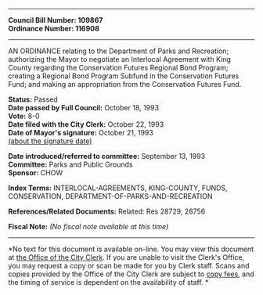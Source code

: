 * * * * *  
  
**Council Bill Number: [](#h0)[](#h2)109867**   
**Ordinance Number: 116908**  
  
* * * * *  
  
AN ORDINANCE relating to the Department of Parks and Recreation; authorizing the Mayor to negotiate an Interlocal Agreement with King County regarding the Conservation Futures Regional Bond Program; creating a Regional Bond Program Subfund in the Conservation Futures Fund; and making an appropriation from the Conservation Futures Fund.  
  
**Status:** Passed   
**Date passed by Full Council:** October 18, 1993   
**Vote:** 8-0   
**Date filed with the City Clerk:** October 22, 1993   
**Date of Mayor's signature:** October 21, 1993   
[(about the signature date)](/~public/approvaldate.htm)   
  
  
**Date introduced/referred to committee:** September 13, 1993   
**Committee:** Parks and Public Grounds   
**Sponsor:** CHOW   
  
**Index Terms:** INTERLOCAL-AGREEMENTS, KING-COUNTY, FUNDS, CONSERVATION, DEPARTMENT-OF-PARKS-AND-RECREATION  
  
**References/Related Documents:** Related: Res 28729, 28756  
  
**Fiscal Note:** *(No fiscal note available at this time)*  
  
* * * * *  
  
*No text for this document is available on-line. You may view this document at [the Office of the City Clerk](http://www.seattle.gov/leg/clerk/contactUs.htm). If you are unable to visit the Clerk's Office, you may request a copy or scan be made for you by Clerk staff. Scans and copies provided by the Office of the City Clerk are subject to [copy fees](http://clerk.seattle.gov/~public/clerkfees.htm), and the timing of service is dependent on the availability of staff. *  
  
  

